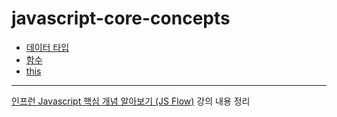 # javascript-core-concepts


- [데이터 타입](https://github.com/iiaii/javascript-core-concepts/blob/master/data-type.md)
- [함수](https://github.com/iiaii/javascript-core-concepts/blob/master/function.md)
- [this](https://github.com/iiaii/javascript-core-concepts/blob/master/this.md)




---
[인프런 Javascript 핵심 개념 알아보기 (JS Flow)](https://www.inflearn.com/course/%ED%95%B5%EC%8B%AC%EA%B0%9C%EB%85%90-javascript-flow) 강의 내용 정리



